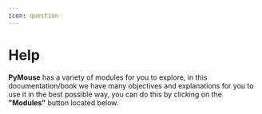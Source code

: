 ```yaml
---
icon: question
---
```


# Help

**PyMouse** has a variety of modules for you to explore, in this documentation/book we have many objectives and explanations for you to use it in the best possible way, you can do this by clicking on the **"Modules"** button located below.



